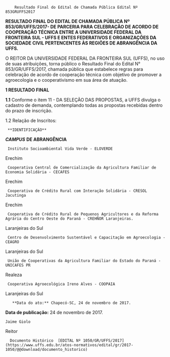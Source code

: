         Resultado Final do Edital de Chamada Pública Edital Nº 853GRUFFS2017  

**RESULTADO FINAL DO EDITAL DE CHAMADA PÚBLICA Nº 853/GR/UFFS/2017- DE PARCERIA PARA CELEBRAÇÃO DE ACORDO DE COOPERAÇÃO TÉCNICA ENTRE A UNIVERSIDADE FEDERAL DA FRONTEIRA SUL - UFFS E ENTES FEDERATIVOS E ORGANIZAÇÕES DA SOCIEDADE CIVIL PERTENCENTES ÀS REGIÕES DE ABRANGÊNCIA DA UFFS.**

  

 O REITOR DA UNIVERSIDADE FEDERAL DA FRONTEIRA SUL (UFFS), no uso de suas atribuições, torna público o Resultado Final do Edital N° 853/GR/UFFS/2017, chamada pública que estabelece regras para celebração de acordo de cooperação técnica com objetivo de promover a agroecologia e o cooperativismo em sua área de atuação.

  

 **1 RESULTADO FINAL**

 **1.1** Conforme o item 11 - DA SELEÇÃO DAS PROPOSTAS, a UFFS divulga o cadastro de demanda, contemplando todas as propostas recebidas dentro do prazo de inscrição.

 1.2 Relação de Inscritos:

     **IDENTIFICAÇÃO**

   ***CAMPUS*** **DE ABRANGÊNCIA**

     Instituto Socioambiental Vida Verde - ELOVERDE

   Erechim

     Cooperativa Central de Comercialização da Agricultura Familiar de Economia Solidária - CECAFES

   Erechim

     Cooperativa de Crédito Rural com Interação Solidária - CRESOL Jacutinga

   Erechim

     Cooperativa de Crédito Rural de Pequenos Agricultores e da Reforma Agrária do Centro Oeste do Paraná - CREHÑOR Laranjeiras.

   Laranjeiras do Sul

     Centro de Desenvolvimento Sustentável e Capacitação em Agroecologia - CEAGRO

   Laranjeiras do Sul

     União de Cooperativas da Agricultura Familiar do Estado do Paraná - UNICAFES PR

   Realeza

     Cooperativa Agroecológica Ireno Alves - COOPAIA

   Laranjeiras do Sul

       **Data do ato:** Chapecó-SC, 24 de novembro de 2017.   
 **Data de publicação:**  24 de novembro de 2017. 

    Jaime Giolo   
 Reitor 

      Documento Histórico  [EDITAL Nº 1050/GR/UFFS/2017](https://www.uffs.edu.br/atos-normativos/edital/gr/2017-1050/@@download/documento_historico)     
      